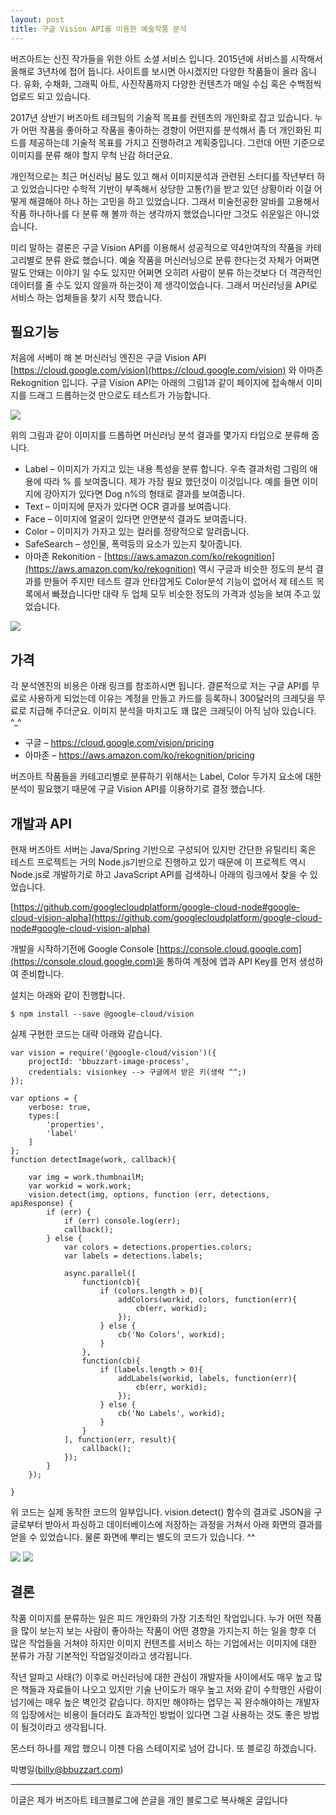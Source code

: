 ```yaml
---
layout: post
title: 구글 Vision API를 이용한 예술작품 분석
---
```

버즈아트는 신진 작가들을 위한 아트 소셜 서비스 입니다. 2015년에 서비스를 시작해서 올해로 3년차에 접어 듭니다. 사이트를 보시면 아시겠지만 다양한 작품들이 올라 옵니다. 유화, 수채화, 그래픽 아트, 사진작품까지 다양한 컨텐츠가 매일 수십 혹은 수백점씩 업로드 되고 있습니다.

2017년 상반기 버즈아트 테크팀의 기술적 목표를 컨텐츠의 개인화로 잡고 있습니다. 누가 어떤 작품을 좋아하고 작품을 좋아하는 경향이 어떤지를 분석해서 좀 더 개인화된 피드를 제공하는데 기술적 목표를 가지고 진행하려고 계획중입니다. 그런데 어떤 기준으로 이미지를 분류 해야 할지 무척 난감 하더군요.

개인적으로는 최근 머신러닝 붐도 있고 해서 이미지분석과 관련된 스터디를 작년부터 하고 있었습니다만 수학적 기반이 부족해서 상당한 고통(?)을 받고 있던 상황이라 이걸 어떻게 해결해야 하나 하는 고민을 하고 있었습니다. 그래서 미술전공한 알바를 고용해서 작품 하나하나를 다 분류 해 볼까 하는 생각까지 했었습니다만 그것도 쉬운일은 아니었습니다.

미리 말하는 결론은 구글 Vision API를 이용해서 성공적으로 약4만여작의 작품을 카테고리별로 분류 완료 했습니다. 예술 작품을 머신러닝으로 분류 한다는것 자체가 어쩌면 말도 안돼는 이야기 일 수도 있지만 어쩌면 오히려 사람이 분류 하는것보다 더 객관적인 데이터를 줄 수도 있지 않을까 하는것이 제 생각이었습니다. 그래서 머신러닝을 API로 서비스 하는 업체들을 찾기 시작 했습니다.

## 필요기능

처음에 서베이 해 본  머신러닝 엔진은 구글 Vision API [https://cloud.google.com/vision](https://cloud.google.com/vision) 와 아마존 Rekognition 입니다. 구글 Vision API는 아래의 그림1과 같이 페이지에 접속해서 이미지를 드래그 드롭하는것 만으로도 테스트가 가능합니다.

![](https://bbuzzart.github.io/images/vision-api-image-content-analysis-c2a0c2a0-google-cloud-platform-2017-01-06-14-03-56.png)

위의 그림과 같이 이미지를 드롭하면 머신러닝 분석 결과를 몇가지 타입으로 분류해 줍니다.

* Label – 이미지가 가지고 있는 내용 특성을 분류 합니다. 우측 결과처럼 그림의 애용에 따라 % 를 보여줍니다. 제가 가장 필요 했던것이 이것입니다. 예를 들면 이미지에 강아지가 있다면 Dog n%의 형태로 결과를 보여줍니다.
* Text – 이미지에 문자가 있다면 OCR 결과를 보여줍니다.
* Face – 이미지에 얼굴이 있다면 안면분석 결과도 보여줍니다.
* Color – 이미지가 가자고 있는 컬러를 정량적으로 알려줍니다.
* SafeSearch – 성인물, 폭력등의 요소가 있는지 찾아줍니다.
* 아마존 Rekonition - [https://aws.amazon.com/ko/rekognition](https://aws.amazon.com/ko/rekognition) 역시 구글과 비슷한 정도의 분석 결과를 만들어 주지만 테스트 결과 안타깝게도 Color분석 기능이 없어서 제 테스트 목록에서 빠졌습니다만 대략 두 업체 모두 비슷한 정도의 가격과 성능을 보여 주고 있었습니다.

![](https://bbuzzart.github.io/images/amazon-rekognition-e28093-eb94a5-eb9faceb8b9d-eab8b0ebb098-ec9db4ebafb8eca780-ebb684ec849d-2017-01-06-14-17-26.png)

## 가격

각 분석엔진의 비용은 아래 링크를 참조하시면 됩니다. 결론적으로 저는 구글 API를 무료로 사용하게 되었는데 이유는 계정을 만들고 카드를 등록하니 300달러의 크레딧을 무료로 지급해 주더군요. 이미지 분석을 마치고도 꽤 많은 크래딧이 아직 남아 있습니다. ^_^

* 구글 – https://cloud.google.com/vision/pricing
* 아마존 – https://aws.amazon.com/ko/rekognition/pricing

버즈아트 작품들을 카테고리별로 분류하기 위해서는  Label, Color 두가지 요소에 대한 분석이 필요했기 때문에 구글 Vision API를 이용하기로 결정 했습니다.

## 개발과 API

현재 버즈아트 서버는 Java/Spring 기반으로 구성되어 있지만 간단한 유틸리티 혹은 테스트 프로젝트는 거의 Node.js기반으로 진행하고 있기 때문에 이 프로젝트 역시 Node.js로 개발하기로 하고 JavaScript API를 검색하니 아래의 링크에서 찾을 수 있었습니다.

[https://github.com/googlecloudplatform/google-cloud-node#google-cloud-vision-alpha](https://github.com/googlecloudplatform/google-cloud-node#google-cloud-vision-alpha)

개발을 시작하기전에 Google Console [https://console.cloud.google.com](https://console.cloud.google.com)을 통하여 계정에 앱과 API Key를 먼저 생성하여 준비합니다.

설치는 아래와 같이 진행합니다.

```
$ npm install --save @google-cloud/vision
```

실제 구현한 코드는 대략 아래와 같습니다.

```
var vision = require('@google-cloud/vision')({
    projectId: 'bbuzzart-image-process',
    credentials: visionkey --> 구글에서 받은 키(생략 ^^;)
});

var options = {
    verbose: true,
    types:[
        'properties',
        'label'
    ]
};
function detectImage(work, callback){

    var img = work.thumbnailM;
    var workid = work.work;
    vision.detect(img, options, function (err, detections, apiResponse) {
        if (err) {
            if (err) console.log(err);
            callback();
        } else {
            var colors = detections.properties.colors;
            var labels = detections.labels;

            async.parallel([
                function(cb){
                    if (colors.length > 0){
                        addColors(workid, colors, function(err){
                            cb(err, workid);
                        });
                    } else {
                        cb('No Colors', workid);
                    }
                },
                function(cb){
                    if (labels.length > 0){
                        addLabels(workid, labels, function(err){
                            cb(err, workid);
                        });
                    } else {
                        cb('No Labels', workid);
                    }
                }
            ], function(err, result){
                callback();
            });
        }
    });

}
```
위 코드는 실제 동작한 코드의 일부입니다. vision.detect() 함수의 결과로 JSON을 구글로부터 받아서 파싱하고 데이터베이스에 저장하는 과정을 거쳐서 아래 화면의 결과를 얻을 수 있었습니다. 물론 화면에 뿌리는 별도의 코드가 있습니다. ^^

![](https://bbuzzart.github.io/images/bbuzzart-contents-manager-2017-01-06-17-50-091.png)
![](http://bbuzzart.github.io/images/bbuzzart-contents-manager-2017-01-06-18-04-01.png)

## 결론

작품 이미지를 분류하는 일은 피드 개인화의 가장 기초적인 작업입니다. 누가 어떤 작품을 많이 보는지 보는 사람이 좋아하는 작품이 어떤 경향을 가지는지 하는 일을 향후 더 많은 작업들을 거쳐야 하지만 이미지 컨텐츠를 서비스 하는 기업에서는 이미지에 대한 분류가 가장 기본적인 작업일것이라고 생각됩니다.

작년 알파고 사태(?) 이후로 머신러닝에 대한 관심이 개발자들 사이에서도 매우 높고 많은 책들과 자료들이 나오고 있지만 기술 난이도가 매우 높고 저와 같이 수학맹인 사람이 넘기에는 매우 높은 벽인것 같습니다. 하지만 해야하는 업무는 꼭 완수해야하는 개발자의 입장에서는 비용이 들더라도 효과적인 방법이 있다면 그걸 사용하는 것도 좋은 방법이 될것이라고 생각됩니다.

몬스터 하나를 제압 했으니 이젠 다음 스테이지로 넘어 갑니다. 또 블로깅 하겠습니다.

박병일(billy@bbuzzart.com)

----
이글은 제가 버즈아트 테크블로그에 쓴글을 개인 블로그로 복사해온 글입니다
